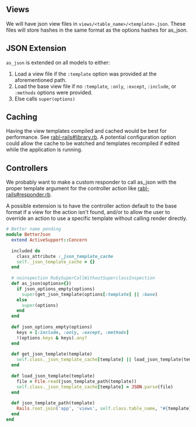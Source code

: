 ## Views
We will have json view files in `views/<table_name>/<template>.json`.  These files will store hashes in the same format as the options hashes for as_json.

## JSON Extension
`as_json` is extended on all models to either:

1. Load a view file if the `:template` option was provided at the aforementioned path.
2. Load the base view file if no `:template`, `:only`, `:except`, `:include`, or `:methods` options were provided.
3. Else calls `super(options)`

## Caching
Having the view templates compiled and cached would be best for performance.  See [rabl-rails#library.rb](https://github.com/ccocchi/rabl-rails/blob/master/lib/rabl-rails/library.rb).  A potential configuration option could allow the cache to be watched and templates recompiled if edited while the application is running.

## Controllers
We probably want to make a custom responder to call as_json with the proper template argument for the controller action like [rabl-rails#responder.rb](https://github.com/ccocchi/rabl-rails/blob/master/lib/rabl-rails/responder.rb).

A possible extension is to have the controller action default to the base format if a view for the action isn't found, and/or to allow the user to override an action to use a specific template without calling render directly.

```ruby
# Better name pending
module BetterJson
  extend ActiveSupport::Concern
  
  included do
    class_attribute :_json_template_cache
    self._json_template_cache = {}
  end
  
  # noinspection RubySuperCallWithoutSuperclassInspection
  def as_json(options={})
    if json_options_empty(options)
      super(get_json_template(options[:template] || :base)
    else
      super(options)
    end
  end
    
  def json_options_empty(options)
    keys = [:include, :only, :except, :methods]
    !(options.keys & keys).any?
  end
  
  def get_json_template(template)
    self.class._json_template_cache[template] || load_json_template(template)
  end
  
  def load_json_template(template)
    file = File.read(json_template_path(template))
    self.class._json_template_cache[template] = JSON.parse(file)
  end
  
  def json_template_path(template)
    Rails.root.join('app', 'views', self.class.table_name, "#{template}.json")
  end
end
```
